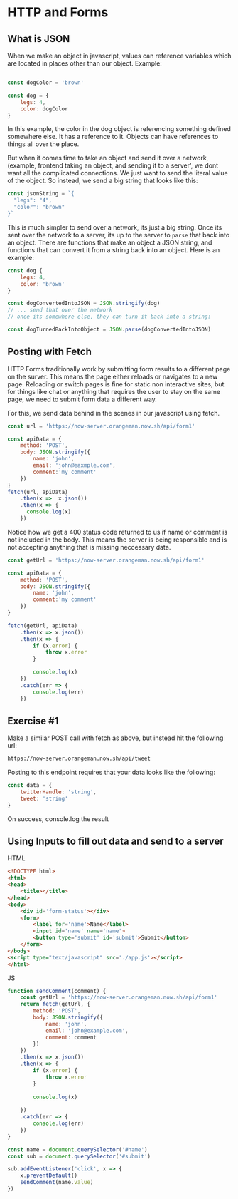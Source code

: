 # HTTP and Forms

## What is JSON
When we make an object in javascript, values can reference variables which are located in places other than our object. Example:

```js

const dogColor = 'brown'

const dog = {
    legs: 4,
    color: dogColor
}

```

In this example, the color in the dog object is referencing something defined somewhere else. It has a reference to it. Objects can have references to things all over the place. 

But when it comes time to take an object and send it over a network, (example, frontend taking an object, and sending it to a server', we dont want all the complicated connections. We just want to send the literal value of the object. So instead, we send a big string that looks like this:

```js
const jsonString = `{
  "legs": "4",
  "color": "brown"
}`

```

This is much simpler to send over a network, its just a big string. Once its sent over the network to a server, its up to the server to `parse` that back into an object. There are functions that make an object a JSON string, and functions that can convert it from a string back into an object. Here is an example:

```js
const dog {
    legs: 4,
    color: 'brown'
}

const dogConvertedIntoJSON = JSON.stringify(dog)
// ... send that over the network
// once its somewhere else, they can turn it back into a string:

const dogTurnedBackIntoObject = JSON.parse(dogConvertedIntoJSON)
```


## Posting with Fetch
HTTP Forms traditionally work by submitting form results to a different page on the surver. This means the page either reloads
or navigates to a new page. Reloading or switch pages is fine for static non interactive sites, but for things like chat 
or anything that requires the user to stay on the same page, we need to submit form data a different way.

For this, we send data behind in the scenes in our javascript using fetch.

```js
const url = 'https://now-server.orangeman.now.sh/api/form1'

const apiData = {
    method: 'POST',
    body: JSON.stringify({
        name: 'john',
        email: 'john@eaxmple.com',
        comment:'my comment' 
    })
}
fetch(url, apiData)
    .then(x =>  x.json())
    .then(x => {
      console.log(x)
    })

```

Notice how we get a 400 status code returned to us if name or comment is not included in the body. This means
the server is being responsible and is not accepting anything that is missing neccessary data.

```js
const getUrl = 'https://now-server.orangeman.now.sh/api/form1'

const apiData = {
    method: 'POST',
    body: JSON.stringify({
        name: 'john',
        comment:'my comment' 
    })
}

fetch(getUrl, apiData)
    .then(x => x.json())
    .then(x => {
        if (x.error) {
            throw x.error
        }
         
        console.log(x)
    })
    .catch(err => {
        console.log(err)
    })
```



## Exercise #1
Make a similar POST call with fetch as above, but instead hit the following url:
```bash
https://now-server.orangeman.now.sh/api/tweet
```
Posting to this endpoint requires that your data looks like the following:
```js
const data = {
    twitterHandle: 'string',
    tweet: 'string'
}

```

On success, console.log the result

## Using Inputs to fill out data and send to a server
HTML
```html
<!DOCTYPE html>
<html>
<head>
    <title></title>
</head>
<body>
    <div id='form-status'></div>
    <form>
        <label for='name'>Name</label>
        <input id='name' name='name'>
        <button type='submit' id='submit'>Submit</button>
    </form>
</body>
<script type="text/javascript" src='./app.js'></script>
</html>

```
JS
```js
function sendComment(comment) {
    const getUrl = 'https://now-server.orangeman.now.sh/api/form1'
    return fetch(getUrl, {
        method: 'POST',
        body: JSON.stringify({
            name: 'john',
            email: 'john@example.com',
            comment: comment
        })
    })
    .then(x => x.json())
    .then(x => {
        if (x.error) {
            throw x.error
        }
         
        console.log(x)
        
    })
    .catch(err => {
        console.log(err)
    })
}

const name = document.querySelector('#name')
const sub = document.querySelector('#submit')

sub.addEventListener('click', x => {
    x.preventDefault()
    sendComment(name.value)
})
```
